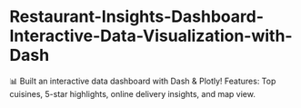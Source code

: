 # Restaurant-Insights-Dashboard-Interactive-Data-Visualization-with-Dash
📊 Built an interactive data dashboard with Dash &amp; Plotly!   Features: Top cuisines, 5-star highlights, online delivery insights, and map view.
